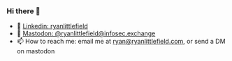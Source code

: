 ### Hi there 👋

- 🔗 [Linkedin: ryanlittlefield](https://www.linkedin.com/in/ryanlittlefield/)
- 🐘 [Mastodon: @ryanlittlefield@infosec.exchange](https://infosec.exchange/@ryanlittlefield)
- 📫 How to reach me: email me at [ryan@ryanlittlefield.com](mailto:ryan@ryanlittlefield.com), or send a DM on mastodon




